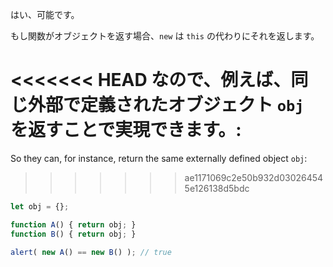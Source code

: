 はい、可能です。

もし関数がオブジェクトを返す場合、`new` は `this` の代わりにそれを返します。

<<<<<<< HEAD
なので、例えば、同じ外部で定義されたオブジェクト `obj` を返すことで実現できます。:
=======
So they can, for instance, return the same externally defined object `obj`:
>>>>>>> ae1171069c2e50b932d030264545e126138d5bdc

```js run no-beautify
let obj = {};

function A() { return obj; }
function B() { return obj; }

alert( new A() == new B() ); // true
```
